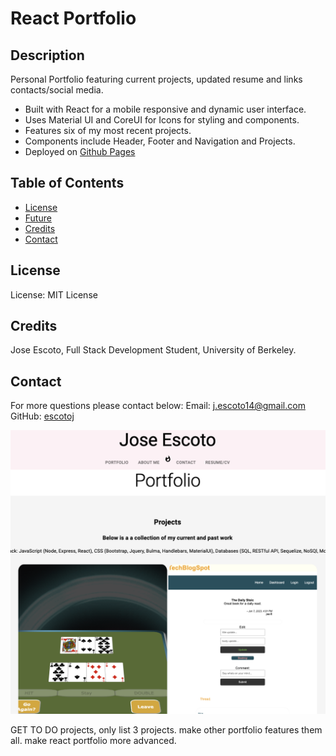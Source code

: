 # React Portfolio 

## Description

Personal Portfolio featuring current projects, updated resume and links contacts/social media. 
- Built with React for a mobile responsive and dynamic user interface. 
- Uses Material UI and CoreUI for Icons for styling and components.
- Features six of my most recent projects.
- Components include Header, Footer and Navigation and Projects.
- Deployed on [Github Pages](https://escotoj.github.io/React-Portfolio/)


## Table of Contents

- [License](#License)
- [Future](#Future)
- [Credits](#Credits)
- [Contact](#Contact)

## License

License: MIT License

## Credits

Jose Escoto, Full Stack Development Student, University of Berkeley.

## Contact

For more questions please contact below:
Email: j.escoto14@gmail.com
GitHub: [escotoj](https://github.com/escotoj)

![React](public/reactportfolio.png)

GET TO DO 
projects, only list 3 projects. 
make other portfolio features them all. 
make react portfolio more advanced. 